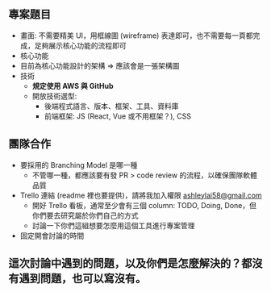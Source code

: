 專案題目
---
- 畫面: 不需要精美 UI，用框線圖 (wireframe) 表達即可，也不需要每一頁都完成，足夠展示核心功能的流程即可
- 核心功能
- 目前為核心功能設計的架構 ⇒ 應該會是一張架構圖
- 技術
  - **規定使用 AWS 與 GitHub**
  - 開放技術選型:
      - 後端程式語言、版本、框架、工具、資料庫
      - 前端框架: JS (React, Vue 或不用框架？), CSS
          
團隊合作
---
- 要採用的 Branching Model 是哪一種
  - 不管哪一種，都應該要有發 PR > code review 的流程，以確保團隊軟體品質
- Trello 連結 (readme 裡也要提供)，請將我加入權限 ashleylai58@gmail.com
  - 開好 Trello 看板，通常至少會有三個 column: TODO, Doing, Done，但你們要去研究屬於你們自己的方式
  - 討論一下你們這組想要怎麼用這個工具進行專案管理
- 固定開會討論的時間
  
這次討論中遇到的問題，以及你們是怎麼解決的？都沒有遇到問題，也可以寫沒有。
---
